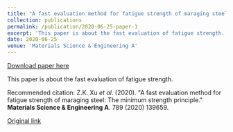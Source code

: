 ```yaml
---
title: "A fast evaluation method for fatigue strength of maraging steel: The minimum strength principle"
collection: publications
permalink: /publication/2020-06-25-paper-1
excerpt: 'This paper is about the fast evaluation of fatigue strength.'
date: 2020-06-25
venue: 'Materials Science & Engineering A'
---
```


<a href='http://xuzikuan12.github.io/files/paper1.pdf'>Download paper here</a>

This paper is about the fast evaluation of fatigue strength.

Recommended citation: Z.K. Xu <i>et al</i>. (2020). "A fast evaluation method for fatigue strength of maraging steel: The minimum strength principle." <b>Materials Science & Engineering A</b>. 789 (2020) 139659.

<a href='https://doi.org/10.1016/j.msea.2020.139659' target='_blank'>Original link</a>